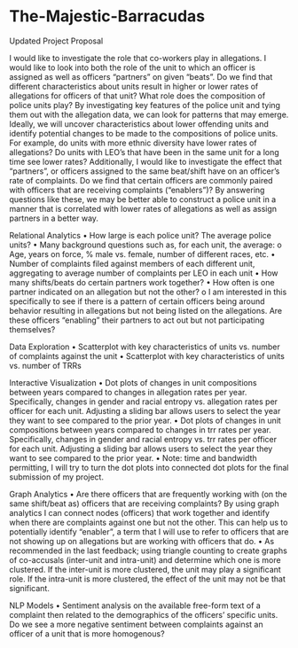 # The-Majestic-Barracudas
Updated Project Proposal

I would like to investigate the role that co-workers play in allegations. I would like to look into both the role of the unit to which an officer is assigned as well as officers “partners” on given “beats”. Do we find that different characteristics about units result in higher or lower rates of allegations for officers of that unit? What role does the composition of police units play? By investigating key features of the police unit and tying them out with the allegation data, we can look for patterns that may emerge. Ideally, we will uncover characteristics about lower offending units and identify potential changes to be made to the compositions of police units. For example, do units with more ethnic diversity have lower rates of allegations? Do units with LEO’s that have been in the same unit for a long time see lower rates? Additionally, I would like to investigate the effect that “partners”, or officers assigned to the same beat/shift have on an officer’s rate of complaints. Do we find that certain officers are commonly paired with officers that are receiving complaints (“enablers”)? By answering questions like these, we may be better able to construct a police unit in a manner that is correlated with lower rates of allegations as well as assign partners in a better way.

Relational Analytics
•	How large is each police unit? The average police units?
•	Many background questions such as, for each unit, the average:
o	Age, years on force, % male vs. female, number of different races, etc.
•	Number of complaints filed against members of each different unit, aggregating to average number of complaints per LEO in each unit
•	How many shifts/beats do certain partners work together?
•	How often is one partner indicated on an allegation but not the other?
o	I am interested in this specifically to see if there is a pattern of certain officers being around behavior resulting in allegations but not being listed on the allegations. Are these officers “enabling” their partners to act out but not participating themselves?

Data Exploration
•	Scatterplot with key characteristics of units vs. number of complaints against the unit
•	Scatterplot with key characteristics of units vs. number of TRRs

Interactive Visualization
•	Dot plots of changes in unit compositions between years compared to changes in allegation rates per year. Specifically, changes in gender and racial entropy vs. allegation rates per officer for each unit. Adjusting a sliding bar allows users to select the year they want to see compared to the prior year.
•	Dot plots of changes in unit compositions between years compared to changes in trr rates per year. Specifically, changes in gender and racial entropy vs. trr rates per officer for each unit. Adjusting a sliding bar allows users to select the year they want to see compared to the prior year.
•	Note: time and bandwidth permitting, I will try to turn the dot plots into connected dot plots for the final submission of my project.

Graph Analytics
•	Are there officers that are frequently working with (on the same shift/beat as) officers that are receiving complaints? By using graph analytics I can connect nodes (officers) that work together and identify when there are complaints against one but not the other. This can help us to potentially identify “enabler”, a term that I will use to refer to officers that are not showing up on allegations but are working with officers that do.
•	As recommended in the last feedback; using triangle counting to create graphs of co-accusals (inter-unit and intra-unit) and determine which one is more clustered. If the inter-unit is more clustered, the unit may play a significant role. If the intra-unit is more clustered, the effect of the unit may not be that significant.

NLP Models
•	Sentiment analysis on the available free-form text of a complaint then related to the demographics of the officers’ specific units. Do we see a more negative sentiment between complaints against an officer of a unit that is more homogenous? 


